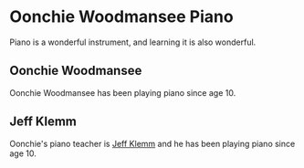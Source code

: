 # Oonchie Woodmansee Piano

Piano is a wonderful instrument, and learning it is also wonderful.

## Oonchie Woodmansee

Oonchie Woodmansee has been playing piano since age 10.

## Jeff Klemm

Oonchie's piano teacher is [Jeff Klemm](http://www.jeffklemm.com "Jeff Klemm's Homepage") and he has been playing piano since age 10.